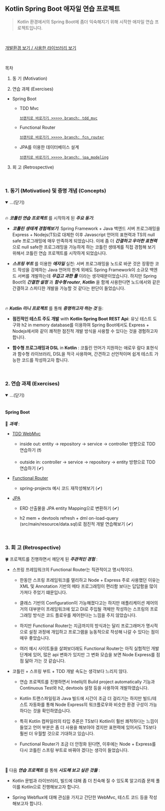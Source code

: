 ## Kotlin Spring Boot 애자일 연습 프로젝트 

> Kotlin 환경에서의 Spring Boot에 좀더 익숙해지기 위해 시작한 애자일 연습 프로젝트입니다. 

<br/>

[개발환경 보기 / 사용한 라이브러리 보기](https://portfolio-y0711.github.io/2021_kotlin/)


<br/>

목차 

1. 동 기 (Motivation) 

2. 연습 과제 (Exercises)

* Spring Boot

    * TDD Mvc

        [`브랜치로 바로가기 >>>>> branch: tdd_mvc`](https://github.com/portfolio-y0711/2021_kotlin/tree/tdd_mvc)


    * Functional Router

        [`브랜치로 바로가기 >>>>> branch: fcn_router`](https://github.com/portfolio-y0711/2021_kotlin/tree/fcn_router)

    * JPA를 이용한 데이터베이스 설계

        [`브랜치로 바로가기 >>>>> branch: jpa_modeling`](https://github.com/portfolio-y0711/2021_kotlin/tree/jpa_modeling)

<!-- 

* Kotlin

    * Kotlin Arrow 사용해보기 

    * extension function 사용해보기 

 -->

3. 회 고 (Retrospective)

<br/>

### 1. 동기 (Motivation) 및 증명 개념 (Concepts)


<!-- #region 1 -->

<details open>
<summary>...(닫기)</summary>

<br/>

🔥 **_코틀린 연습 프로젝트_** 를 시작하게 된 **_주요 동기_**:   

* **_코틀린 생태계 경험해보기_**: Spring Framework + Java 백엔드 서버 프로그래밍을 Express + Nodejs(TS)로 대체한 이후 Javascript 언어의 표현력과 TS의 null safe 프로그래밍에 매우 만족하게 되었습니다. 이에 좀 더 **_간결하고 우아한 표현력_** 으로  null safe한 프로그래밍을 가능하게 하는 코틀린 생태계를 직접 경험해 보기 위해서 코틀린 연습 프로젝트를 시작하게 되었습니다. 


* **_스프링 부트_** 를 이용한 **_애자일_** 실천: 서버 프로그래밍을 노드로 바꾼 것은 장황한 코드 작성을 강제하는 Java 언어의 한계 외에도 Spring Framework이 소규모 백엔드 서버를 개발하는데 **_무겁고 과한 툴_** 이라는 생각때문이었습니다. 하지만 Spring Boot의 **_간결한 설정_** 과 **_함수형 router_**, **_Kotlin_** 을 함께 사용한다면  노드에서와 같은 간결하고 스피디한 개발을 가능할 것 같다는 판단이 들었습니다. 

<br/>

🔥 **_Kotlin 미니 프로젝트_** 를 통해 **_증명하고자 하는 것_** 들: 

* __점진적인 테스트 주도 개발__ with __Kotlin Spring Boot REST Api__: 유닛 테스트 도구와 h2 in memory database를 이용하여 Spring Boot에서도 Express + Nodejs에서와 같이 쾌적한 점진적 개발 방식을 사용할 수 있다는 것을 경험하고자 합니다. 

* __함수형 프로그래밍과 DSL__ in __Kotlin__ : 코틀린 언어가 지원하는 애로우 람다 표현식과 함수형 라이브러리, DSL을 적극 사용하며, 간견하고 선언적이며 쉽게 테스트 가능한 코드를 작성하고자 합니다. 


</details>

<br/>

<!-- #endregion 1 -->

### 2. 연습 과제 (Exercises)

<!-- #region 2 -->

<details open>
<summary>...(닫기)</summary>

<br/>

#### Spring Boot

🐥 **_과제_** :   

* [TDD WebMvc](https://github.com/portfolio-y0711/2021_kotlin/tree/tdd_mvc)

    * inside out: entity -> repository -> service -> controller 방향으로 TDD 연습하기 (❗)

    * outside in: controller -> service -> repository -> entity 방향으로 TDD 연습하기 (✔︎)

* [Functional Router](https://github.com/portfolio-y0711/2021_kotlin/tree/fcn_router)

    * spring-projects 예시 코드 재작성해보기 (✔︎)

* [JPA](https://github.com/portfolio-y0711/2021_kotlin/tree/jpa_modeling)

    * ERD 산출물을 JPA entity Mapping으로 변환하기 (✔︎)

    * h2 mem + devtools refresh + dml on-load-query (src/main/resource/data.sql)로 점진적 개발 연습해보기 (✔︎)

<!--  
#### 2-2. Kotlin 

🐥 **_과제_** :   

* Kotlin Arrow 

* extension function 

-->
</details>

<br/>

### 3. 회 고 (Retrospective)

🍀 프로젝트를 진행하면서 깨닫게 된 **_주관적인 경험_** : 

* 스프링 프레임워크의 Functional Router는 직관적이고 명시적이다. 

    * 한동안 스프링 프레임워크를 멀리하고 Node + Express 주로 사용했던 이유는 XML 및 Annotation 기반의 메타 프로그래밍이 편리함 보다는 답답함을 많이 가져다 주었기 떄문입니다. 

    * 클래스 기반의 Configuration이 가능해졌다고는 하지만 애플리케이션 제어의 거의 대부분이 프레임워크에 있고 DI로 주입될 객체만 작성하는 스프링의 프로그래밍 방식은 코드 플로우를 제어한다는 느낌을 주지 않았습니다.

    * 하지만 Functional Router는 지금까지의 방식과는 달리 프로그래머가 명시적으로 설정 과정에 개입하고 프로그램을 능동적으로 작성해 나갈 수 있다는 점이 매우 좋았습니다. 

    * 여러 예시 사이트들을 살펴보더래도 Functional Router는 아직 실험적인 개발 단계에 있어, 많은 api 변화가 있지만 그 변화 모습을 보면 Node Express를 점점 닮아 가는 것 같습니다. 

* 코틀린 + 스프링 부트 + TDD 개발 속도는 생각보다 느리지 않다. 

    * 연습 프로젝트를 진행하면서 Intellij의 Build project automatically 기능과 Continuous Test와 h2, devtools 설정 등을 사용하여 개발하였습니다. 

    * Kotlin 트랜스파일링과 Java 빌드에 시간이 조금 더 걸리기는 하지만 빌드/테스트 자동화를 통해 Node Express의 워크플로우와 비슷한 환경 구성이 가능하다는 것을 확인하였습니다. 

    * 특히 Kotlin 컴파일러의 타입 추론은 TS보다 Kotlin이 훨씬 쾌적하다는 느낌이 들었고 언어 부분은 좀 더 사용을 해보아야 겠지만 표현력에 있어서도 TS보다 훨씬 더 우월할 것으로 기대하고 있습니다. 

    * Functional Router가 조금 더 안정화 된다면, 이후에는 Node + Express를 다시 코틀린 스프링 부트로 바꿔야 겠다는 생각이 들었습니다. 

<br/>

︎︎︎🌻︎ 다음 **_연습 프로젝트_** 를 통해  **_시도해 보고 싶은 것들_** : 

* Kotlin 문법과 라이브러리, 빌드에 대해 좀 더 친숙해 질 수 있도록 알고리즘 문제 풀이를 Kotlin으로 진행해보고자 합니다.

* Spring Webflux에 대해 관심을 가지고 간단한 WebMvc, 테스트 코드 등을 작성해보고자 합니다.